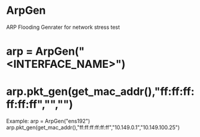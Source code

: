 # ArpGen

ARP Flooding Genrater for network stress test


# arp = ArpGen("<INTERFACE_NAME>")
# arp.pkt_gen(get_mac_addr(),"ff:ff:ff:ff:ff:ff","<SOURCE IP ADDRESS>","<DESTINATION IP ADDRESS>")

Example:
arp = ArpGen("ens192")
arp.pkt_gen(get_mac_addr(),"ff:ff:ff:ff:ff:ff","10.149.0.1","10.149.100.25")
